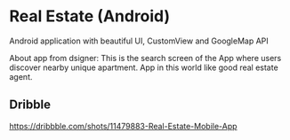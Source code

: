 # Real Estate (Android)

Android application with beautiful UI, CustomView and GoogleMap API

About app from dsigner:
This is the search screen of the App where users discover nearby unique apartment. App in this world like good real estate agent.

## Dribble
https://dribbble.com/shots/11479883-Real-Estate-Mobile-App
